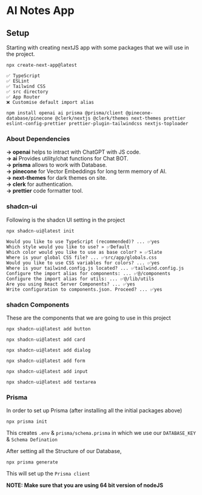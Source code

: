 # AI Notes App

## Setup

Starting with creating nextJS app with some packages that we will use in the project.

```
npx create-next-app@latest
```

```
✅ TypeScript
✅ ESLint
✅ Tailwind CSS
✅ src directory
✅ App Router
❌ Customise default import alias
```

```
npm install openai ai prisma @prisma/client @pinecone-database/pinecone @clerk/nextjs @clerk/themes next-themes prettier eslint-config-prettier prettier-plugin-tailwindcss nextjs-toploader
```

### About Dependencies

**→ openai** helps to intract with ChatGPT with JS code.<br/>
**→ ai** Provides utility/chat functions for Chat BOT.<br/>
**→ prisma** allows to work with Database.<br/>
**→ pinecone** for Vector Embeddings for long term memory of AI.<br/>
**→ next-themes** for dark themes on site.<br/>
**→ clerk** for authentication.<br/>
**→ prettier** code formatter tool.<br/>

### shadcn-ui

Following is the shadcn UI setting in the project

```
npx shadcn-ui@latest init
```

```
Would you like to use TypeScript (recommended)? ... ✅yes
Which style would you like to use? » ✅Default
Which color would you like to use as base color? » ✅Slate
Where is your global CSS file? ... ✅src/app/globals.css
Would you like to use CSS variables for colors? ... ✅yes
Where is your tailwind.config.js located? ... ✅tailwind.config.js
Configure the import alias for components: ... ✅@/components
Configure the import alias for utils: ... ✅@/lib/utils
Are you using React Server Components? ... ✅yes
Write configuration to components.json. Proceed? ... ✅yes
```

### shadcn Components

These are the components that we are going to use in this project

```
npx shadcn-ui@latest add button
```

```
npx shadcn-ui@latest add card
```

```
npx shadcn-ui@latest add dialog
```

```
npx shadcn-ui@latest add form
```

```
npx shadcn-ui@latest add input
```

```
npx shadcn-ui@latest add textarea
```

### Prisma

In order to set up Prisma (after installing all the initial packages above)

```
npx prisma init
```

This creates `.env` & `prisma/schema.prisma` in which we use our `DATABASE_KEY` & `Schema Defination`

After setting all the Structure of our Database,

```
npx prisma generate
```

This will set up the `Prisma client`

**NOTE: Make sure that you are using 64 bit version of nodeJS**
